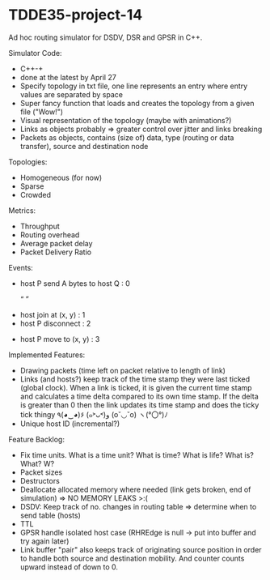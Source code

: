 # TDDE35-project-14

Ad hoc routing simulator for DSDV, DSR and GPSR in C++.

Simulator Code:
- C++-+
- done at the latest by April 27
- Specify topology in txt file, one line represents an entry where entry values are separated by space
- Super fancy function that loads and creates the topology from a given file ("Wow!")
- Visual representation of the topology (maybe with animations?)
- Links as objects probably => greater control over jitter and links breaking
- Packets as objects, contains (size of) data, type (routing or data transfer), source and destination node

Topologies:
- Homogeneous (for now)
- Sparse
- Crowded

Metrics:
- Throughput
- Routing overhead
- Average packet delay
- Packet Delivery Ratio

Events:
- host P send A bytes to host Q              :   0 <P> <Q> <bytes>
- host join at (x, y)                        :   1 <x> <y>
- host P disconnect                          :   2 <P>
- host P move to (x, y)                      :   3 <P> <x> <y>

Implemented Features:
- Drawing packets (time left on packet relative to length of link)
- Links (and hosts?) keep track of the time stamp they were last ticked (global clock). When a link is ticked, it is given the
  current time stamp and calculates a time delta compared to its own time stamp. If the delta is greater than 0
  then the link updates its time stamp and does the ticky tick thingy ٩(◕‿◕)۶  (๑˃ᴗ˂)ﻭ (o˘◡˘o) ヽ(°〇°)ﾉ
- Unique host ID (incremental?)

Feature Backlog:
- Fix time units. What is a time unit? What is time? What is life? What is? What? W?
- Packet sizes
- Destructors
- Deallocate allocated memory where needed (link gets broken, end of simulation) => NO MEMORY LEAKS >:(
- DSDV: Keep track of no. changes in routing table => determine when to send table (hosts)
- TTL
- GPSR handle isolated host case (RHREdge is null -> put into buffer and try again later)
- Link buffer "pair" also keeps track of originating source position in order to handle both source and destination mobility. And counter counts upward instead of down to 0.
